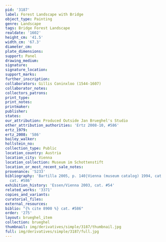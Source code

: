 ```yaml
---
pid: '3187'
label: Forest Landscape with Bridge
object_type: Painting
genre: Landscape
tags: Bridge Forest Landscape
realdate: '1602'
height_cm: '41.5'
width_cm: '67.3'
diameter_cm: 
plate_dimensions: 
support: Panel
drawing_medium: 
signature: 
signature_location: 
support_marks: 
further_inscription: 
collaborators: Gillis Coninxloo (1544-1607)
collaborator_notes: 
collectors_patrons: 
print_type: 
print_notes: 
printmaker: 
publisher: 
states: 
our_attribution: Produced Outside Jan Brueghel's Studio
other_attribution_authorities: 'Ertz 2008-10, #586'
ertz_1979: 
ertz_2008: '586'
bailey_walker: 
hollstein_no: 
collection_type: Public
location_country: Austria
location_city: Vienna
location_collection: Museum im Schottenstift
location_or_most_recent_sale_notes: 
provenance: '5233'
bibliography: 'Bartilla 2005, p. 140|Vienna (museum catalog) 1994, cat. #77|Ertz 2008-10,
  cat. #586'
exhibition_history: 'Essen/Vienna 2003, cat. #54'
related_works: '3371'
copies_and_variants: 
curatorial_files: 
external_resources: 
biblio: "{% cite 8900 %} cat. #586"
order: '275'
layout: brueghel_item
collection: brueghel
thumbnail: img/derivatives/simple/3187/thumbnail.jpg
full: img/derivatives/simple/3187/full.jpg
---
```

